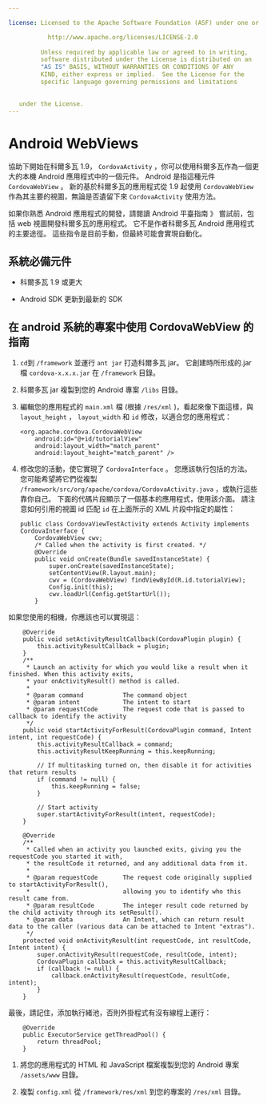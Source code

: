 ```yaml
---

license: Licensed to the Apache Software Foundation (ASF) under one or more contributor license agreements. See the NOTICE file distributed with this work for additional information regarding copyright ownership. The ASF licenses this file to you under the Apache License, Version 2.0 (the "License"); you may not use this file except in compliance with the License. You may obtain a copy of the License at

           http://www.apache.org/licenses/LICENSE-2.0
    
         Unless required by applicable law or agreed to in writing,
         software distributed under the License is distributed on an
         "AS IS" BASIS, WITHOUT WARRANTIES OR CONDITIONS OF ANY
         KIND, either express or implied.  See the License for the
         specific language governing permissions and limitations
    

   under the License.
---
```


# Android WebViews

協助下開始在科爾多瓦 1.9， `CordovaActivity` ，你可以使用科爾多瓦作為一個更大的本機 Android 應用程式中的一個元件。 Android 是指這種元件 `CordovaWebView` 。 新的基於科爾多瓦的應用程式從 1.9 起使用 `CordovaWebView` 作為其主要的視圖，無論是否遺留下來 `CordovaActivity` 使用方法。

如果你熟悉 Android 應用程式的開發，請閱讀 Android 平臺指南 》 嘗試前，包括 web 視圖開發科爾多瓦的應用程式。 它不是作者科爾多瓦 Android 應用程式的主要途徑。 這些指令是目前手動，但最終可能會實現自動化。

## 系統必備元件

*   科爾多瓦 1.9 或更大

*   Android SDK 更新到最新的 SDK

## 在 android 系統的專案中使用 CordovaWebView 的指南

1.  `cd`到 `/framework` 並運行 `ant jar` 打造科爾多瓦 jar。 它創建時所形成的.jar 檔 `cordova-x.x.x.jar` 在 `/framework` 目錄。

2.  科爾多瓦 jar 複製到您的 Android 專案 `/libs` 目錄。

3.  編輯您的應用程式的 `main.xml` 檔 (根據 `/res/xml` )，看起來像下面這樣，與 `layout_height` ， `layout_width` 和 `id` 修改，以適合您的應用程式：
    
        <org.apache.cordova.CordovaWebView
            android:id="@+id/tutorialView"
            android:layout_width="match_parent"
            android:layout_height="match_parent" />
        

4.  修改您的活動，使它實現了 `CordovaInterface` 。 您應該執行包括的方法。 您可能希望將它們從複製 `/framework/src/org/apache/cordova/CordovaActivity.java` ，或執行這些靠你自己。 下面的代碼片段顯示了一個基本的應用程式，使用該介面。 請注意如何引用的視圖 id 匹配 `id` 在上面所示的 XML 片段中指定的屬性：
    
        public class CordovaViewTestActivity extends Activity implements CordovaInterface {
            CordovaWebView cwv;
            /* Called when the activity is first created. */
            @Override
            public void onCreate(Bundle savedInstanceState) {
                super.onCreate(savedInstanceState);
                setContentView(R.layout.main);
                cwv = (CordovaWebView) findViewById(R.id.tutorialView);
                Config.init(this);
                cwv.loadUrl(Config.getStartUrl());
            }
        

如果您使用的相機，你應該也可以實現這：

        @Override
        public void setActivityResultCallback(CordovaPlugin plugin) {
            this.activityResultCallback = plugin;
        }
        /**
         * Launch an activity for which you would like a result when it finished. When this activity exits,
         * your onActivityResult() method is called.
         *
         * @param command           The command object
         * @param intent            The intent to start
         * @param requestCode       The request code that is passed to callback to identify the activity
         */
        public void startActivityForResult(CordovaPlugin command, Intent intent, int requestCode) {
            this.activityResultCallback = command;
            this.activityResultKeepRunning = this.keepRunning;
    
            // If multitasking turned on, then disable it for activities that return results
            if (command != null) {
                this.keepRunning = false;
            }
    
            // Start activity
            super.startActivityForResult(intent, requestCode);
        }   
    
        @Override
        /**
         * Called when an activity you launched exits, giving you the requestCode you started it with,
         * the resultCode it returned, and any additional data from it.
         *
         * @param requestCode       The request code originally supplied to startActivityForResult(),
         *                          allowing you to identify who this result came from.
         * @param resultCode        The integer result code returned by the child activity through its setResult().
         * @param data              An Intent, which can return result data to the caller (various data can be attached to Intent "extras").
         */
        protected void onActivityResult(int requestCode, int resultCode, Intent intent) {
            super.onActivityResult(requestCode, resultCode, intent);
            CordovaPlugin callback = this.activityResultCallback;
            if (callback != null) {
                callback.onActivityResult(requestCode, resultCode, intent);
            }
        }
    

最後，請記住，添加執行緒池，否則外掛程式有沒有線程上運行：

        @Override
        public ExecutorService getThreadPool() {
            return threadPool;
        }
    

1.  將您的應用程式的 HTML 和 JavaScript 檔案複製到您的 Android 專案 `/assets/www` 目錄。

2.  複製 `config.xml` 從 `/framework/res/xml` 到您的專案的 `/res/xml` 目錄。
